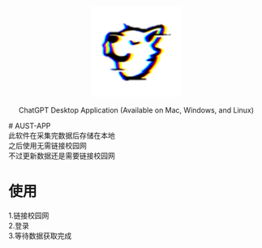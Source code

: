 <p align="center">
  <img width="180" src="./public/图片2.png" alt="ChatGPT">
  <p align="center">ChatGPT Desktop Application (Available on Mac, Windows, and Linux)</p>
</p>
# AUST-APP<br>
此软件在采集完数据后存储在本地<br>
之后使用无需链接校园网<br>
不过更新数据还是需要链接校园网<br>

# 使用<br>
1.链接校园网<br>
2.登录<br>
3.等待数据获取完成<br>
